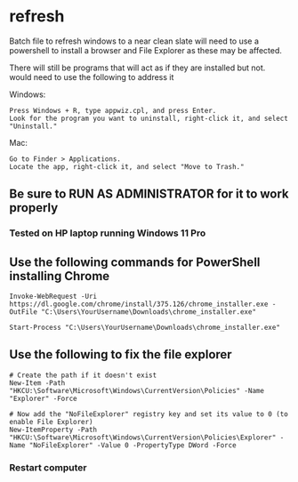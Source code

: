 # refresh
Batch file to refresh windows to a near clean slate
will need to use a powershell to install a browser and 
File Explorer as these may be affected.

There will still be programs that will act as if they are installed but not.
would need to use the following to address it

Windows:
```
Press Windows + R, type appwiz.cpl, and press Enter.
Look for the program you want to uninstall, right-click it, and select "Uninstall."
```
Mac:
```
Go to Finder > Applications.
Locate the app, right-click it, and select "Move to Trash."
```

## Be sure to RUN AS ADMINISTRATOR for it to work properly

### Tested on HP laptop running Windows 11 Pro


## Use the following commands for PowerShell installing Chrome

```
Invoke-WebRequest -Uri https://dl.google.com/chrome/install/375.126/chrome_installer.exe -OutFile "C:\Users\YourUsername\Downloads\chrome_installer.exe"
```
```
Start-Process "C:\Users\YourUsername\Downloads\chrome_installer.exe"
```
## Use the following to fix the file explorer

```
# Create the path if it doesn't exist
New-Item -Path "HKCU:\Software\Microsoft\Windows\CurrentVersion\Policies" -Name "Explorer" -Force
```
```
# Now add the "NoFileExplorer" registry key and set its value to 0 (to enable File Explorer)
New-ItemProperty -Path "HKCU:\Software\Microsoft\Windows\CurrentVersion\Policies\Explorer" -Name "NoFileExplorer" -Value 0 -PropertyType DWord -Force
```

### Restart computer
